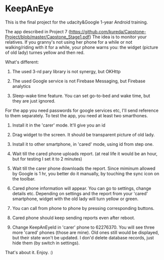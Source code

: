 # KeepAnEye
This is the final project for the udacity&Google 1-year Android training.

The app described in Project 7 (https://github.com/kureda/Capstone-Project/blob/master/Capstone_Stage1.pdf)
The idea is to monitor your relatives. If you granny's not using her phone for a while or not walking/riding
with it for a while, your phone warns you: the widget (picture of old lady) turnes yellow and then red.

What's different:

1. The used 3-rd pary library is not synergy, but OKHttp

2. The used Google service is not Firebase Messaging, but Firebase analytics

3. Sleep-wake time feature. You can set go-to-bed and wake time, but they are just ignored.

For the app you need passwords for google services etc, I'll send reference to them separately.
To test the app, you need at least two smarthones.

1. Install it in the 'carer' mode. It'll give you an id

2. Drag widget to the screen. It should be transparent picture of old lady.

2. Install it to other smartphone, in 'cared' mode, using id from step one.

3. Wait till the cared phone uploads report. (at real life it would be an hour, but for testing I set it to 2 minutes)

4. Wait till the carer phone downloads the report. Since miminum allowed by Google is 1 hr, you better do it manually,
by touching the sync icon on the toolbar.

5. Cared phone information will appear. You can go to settings, change details etc. Depending on settings and the report
from your 'cared' smartphone, widget with the old lady will  turn yellow or green.

6. You can call from phone to phone by pressing corresponding buttons. 

7. Cared phone should keep sending reports even after reboot.

8. Change KeepAnEyeId in 'carer' phone to 62276370. You will see three more 'cared' phones (those are mine). Old ones still would be displayed, but their state won't be updated. I don'd delete database records, just hide them (by switch in settings).

That's about it. Enjoy. :)
